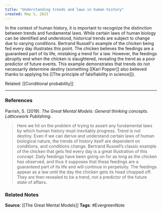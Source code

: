 ```yaml
---
title: "Understanding trends and laws in human history"
created: May 5, 2023
---
```


In the context of human history, it is important to recognize the distinction between trends and fundamental laws. While certain laws of human biology can be identified and understood, historical trends are subject to change due to varying conditions. Bertrand Russell's example of the chicken being fed every day illustrates this point. The chicken believes the feedings are a guaranteed part of its life, mistaking a trend for a law. However, the feedings abruptly end when the chicken is slaughtered, revealing the trend as a poor predictor of future events. This example demonstrates that trends do not necessarily determine destiny (something [[Karl Popper]] also believed thanks to applying his [[The principle of falsifiability in science]]).

Related: [[Conditional probability]]

---
### References

Parrish, S. (2019). _The Great Mental Models: General thinking concepts. Latticework Publishing_.

>  Here we hit on the problem of trying to assert any fundamental laws by which human history must inevitably progress. Trend is not destiny. Even if we can derive and understand certain laws of human biological nature, the trends of history itself are dependent on conditions, and conditions change. Bertrand Russell’s classic example of the chicken that gets fed every day is a great illustration of this concept. Daily feedings have been going on for as long as the chicken has observed, and thus it supposes that these feedings are a guaranteed part of its life and will continue in perpetuity. The feedings appear as a law until the day the chicken gets its head chopped off. They are then revealed to be a trend, not a predictor of the future state of affairs.

### Related Notes
**Source**: [[The Great Mental Models]]
**Tags**: #EvergreenNote